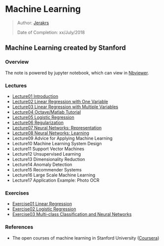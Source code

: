 # Machine Learning

> Author: [Jerakrs](http://jerakrs.com/)
>
> Date of Completion: xx/July/2018

## Machine Learning created by Stanford

### Overview

The note is powered by jupyter notebook, which can view in [Nbviewer]().

### Lectures

* [Lecture01 Introduction](http://nbviewer.jupyter.org/github/JeraKrs/Notes/blob/master/Machine%20Learning/Stanford%20University/Lecture01.ipynb)
* [Lecture02 Linear Regression with One Variable](http://nbviewer.jupyter.org/github/JeraKrs/Notes/blob/master/Machine%20Learning/Stanford%20University/Lecture02.ipynb)
* [Lecture03 Linear Regression with Multiple Variables](http://nbviewer.jupyter.org/github/JeraKrs/Notes/blob/master/Machine%20Learning/Stanford%20University/Lecture03.ipynb)
* [Lecture04 Octave/Matlab Tutorial](http://nbviewer.jupyter.org/github/JeraKrs/Notes/blob/master/Machine%20Learning/Stanford%20University/Lecture04.ipynb)
* [Lecture05 Logistic Regression](http://nbviewer.jupyter.org/github/JeraKrs/Notes/blob/master/Machine%20Learning/Stanford%20University/Lecture05.ipynb)
* [Lecture06 Regularization](http://nbviewer.jupyter.org/github/JeraKrs/Notes/blob/master/Machine%20Learning/Stanford%20University/Lecture06.ipynb)
* [Lecture07 Neural Networks: Representation](http://nbviewer.jupyter.org/github/JeraKrs/Notes/blob/master/Machine%20Learning/Stanford%20University/Lecture07.ipynb)
* [Lecture08 Neural Networks: Learning](http://nbviewer.jupyter.org/github/JeraKrs/Notes/blob/master/Machine%20Learning/Stanford%20University/Lecture08.ipynb)
* Lecture09 Advice for Applying Machine Learning
* Lecture10 Machine Learning System Design
* Lecture11 Support Vector Machines
* Lecture12 Unsupervised Learning
* Lecture13 Dimensionality Reduction
* Lecture14 Anomaly Detection
* Lecture15 Recommender Systems
* Lecture16 Large Scale Machine Learning
* Lecture17 Application Example: Photo OCR

### Exercises

* [Exercise01 Linear Regression](https://github.com/JeraKrs/notes/tree/master/Machine%20Learning/Stanford%20University/Exercise01)
* [Exercise02 Logistic Regression](https://github.com/JeraKrs/notes/tree/master/Machine%20Learning/Stanford%20University/Exercise02)
* [Exercise03 Multi-class Classification and Neural Networks](https://github.com/JeraKrs/notes/tree/master/Machine%20Learning/Stanford%20University/Exercise03)

### References

* The open courses of machine learning in Stanford University ([Coursera](https://www.coursera.org/learn/machine-learning/home/welcome))
